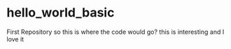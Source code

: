 # hello_world_basic
First Repository
so this is where the code would go?
this  is interesting and I love it
